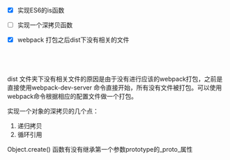 - [x] 实现ES6的is函数

- [ ] 实现一个深拷贝函数

- [x] webpack 打包之后dist下没有相关的文件

      ​

      ​

dist 文件夹下没有相关文件的原因是由于没有进行应该的webpack打包，之前是直接使用webpack-dev-server 命令直接开始，所有没有文件被打包。可以使用webpack命令根据相应的配置文件做一个打包。

实现一个对象的深拷贝的几个点： 

1. 递归拷贝
2. 循环引用

Object.create() 函数有没有继承第一个参数prototype的_proto_属性